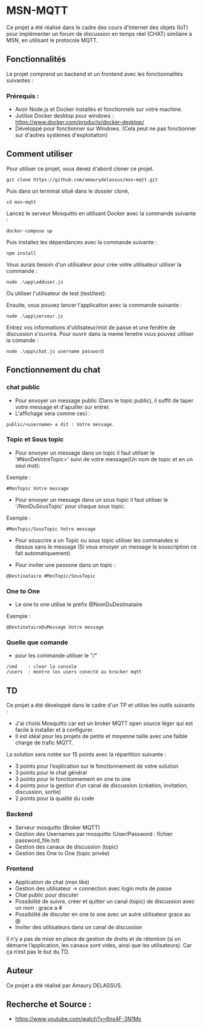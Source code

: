 # MSN-MQTT

Ce projet a été réalisé dans le cadre des cours d'Internet des objets (IoT) pour implémenter un forum de discussion en temps réel (CHAT) similaire à MSN, en utilisant le protocole MQTT.

## Fonctionnalités

Le projet comprend un backend et un frontend avec les fonctionnalités suivantes :

### Prérequis :
- Avoir Node.js et Docker installés et fonctionnels sur votre machine.
- Jutilise Docker desktop pour windows : https://www.docker.com/products/docker-desktop/
- Développé pour fonctionner sur Windows. (Cela peut ne pas fonctionner sur d'autres systèmes d'exploitation)

## Comment utiliser

Pour utiliser ce projet, vous devez d'abord cloner ce projet.
```
git clone https://github.com/amaurydelassus/msn-mqtt.git
```
Puis dans un terminal situé dans le dossier cloné,
```
cd msn-mqtt
```
Lancez le serveur Mosquitto en utilisant Docker avec la commande suivante :
```
docker-compose up
```
Puis installez les dépendances avec la commande suivante :
```
npm install
```
Vous aurais besoin d'un utilisateur pour crée votre utilisateur utiliser la commande :
```
node .\app\adduser.js
```
Ou utiliser l'utilisateur de test (test/test): 

Ensuite, vous pouvez lancer l'application avec la commande suivante :
```
node .\app\serveur.js
```
Entrez vos informations d'utilisateur/mot de passe et une fenêtre de discussion s'ouvrira.
Pour ouvrir dans la meme fenetre vous pouvez utiliser la comande : 
```
node .\app\chat.js username password
```
## Fonctionnement du chat
### chat public
- Pour envoyer un message public (Dans le topic public), il suffit de taper votre message et d'apuiller sur entrer.
- L'affichage sera comme ceci :
```
public/<username> a dit : Votre message.
```
### Topic et Sous topic
- Pour envoyer un message dans un topic il faut utiliser le '#NonDeVotreTopic>' suivi de votre message(Un nom de topic et en un seul mot):

Exemple : 
```
#MonTopic Votre message
```

- Pour envoyer un message dans un sous topic il faut utiliser le '/NonDuSousTopic' pour chaque sous topic:

Exemple :
```
#MonTopic/SousTopic Votre message
```
- Pour souscrire a un Topic ou sous topic utiliser les commandes si dessus sans le message (Si vous envoyer un message la souscription ce fait automatiquement)

- Pour inviter une pessone dans un topic : 

```
@Destinataire #MonTopic/SousTopic
```

### One to One

- Le one to one utilise le prefix @NomDuDestinataire

Exemple : 
```
@DestinataireDuMessage Votre message
```
### Quelle que comande
- pour les commande utiliser le "/"
```
/cmd    : clear la console
/users  : montre les users conecté au brocker mqtt
```
## TD

Ce projet a été développé dans le cadre d'un TP et utilise les outils suivants :

- J'ai choisi Mosquitto car est un broker MQTT open source léger qui est facile à installer et à configurer. 
- Il est idéal pour les projets de petite et moyenne taille avec une faible charge de trafic MQTT.


La solution sera notée sur 15 points avec la répartition suivante :

- 3 points pour l’explication sur le fonctionnement de votre solution
- 3 points pour le chat général
- 3 points pour le fonctionnement en one to one
- 4 points pour la gestion d’un canal de discussion (création, invitation, discussion, sortie)
- 2 points pour la qualité du code

### Backend

- Serveur mosquitto (Broker MQTT)
- Gestion des Usernames par mosquitto (User/Password : fichier password_file.txt)
- Gestion des canaux de discussion (topic)
- Gestion des One to One (topic privée)

### Frontend

- Application de chat (msn like)
- Gestion des utilisateur -> connection avec login mots de passe
- Chat public pour discuter
- Possibilité de suivre, créer et quitter un canal (topic) de discussion avec un nom : grace a #
- Possibilité de discuter en one to one avec un autre utilisateur grace au @
- Inviter des utilisateurs dans un canal de discussion

Il n’y a pas de mise en place de gestion de droits et de rétention (si on démarre l’application, les canaux sont vides, ainsi que les utilisateurs). Car ça n’est pas le but du TD.


## Auteur

Ce projet a été réalisé par Amaury DELASSUS.

## Recherche et Source :

- https://www.youtube.com/watch?v=6ns4F-3N1Ms

